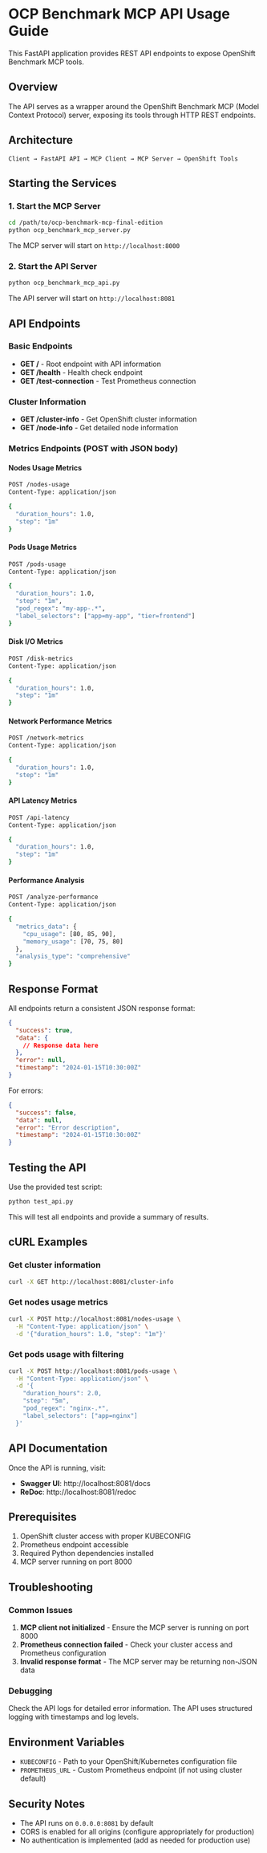 # OCP Benchmark MCP API Usage Guide

This FastAPI application provides REST API endpoints to expose OpenShift Benchmark MCP tools.

## Overview

The API serves as a wrapper around the OpenShift Benchmark MCP (Model Context Protocol) server, exposing its tools through HTTP REST endpoints.

## Architecture

```
Client → FastAPI API → MCP Client → MCP Server → OpenShift Tools
```

## Starting the Services

### 1. Start the MCP Server
```bash
cd /path/to/ocp-benchmark-mcp-final-edition
python ocp_benchmark_mcp_server.py
```
The MCP server will start on `http://localhost:8000`

### 2. Start the API Server
```bash
python ocp_benchmark_mcp_api.py
```
The API server will start on `http://localhost:8081`

## API Endpoints

### Basic Endpoints

- **GET /** - Root endpoint with API information
- **GET /health** - Health check endpoint
- **GET /test-connection** - Test Prometheus connection

### Cluster Information

- **GET /cluster-info** - Get OpenShift cluster information
- **GET /node-info** - Get detailed node information

### Metrics Endpoints (POST with JSON body)

#### Nodes Usage Metrics
```bash
POST /nodes-usage
Content-Type: application/json

{
  "duration_hours": 1.0,
  "step": "1m"
}
```

#### Pods Usage Metrics
```bash
POST /pods-usage
Content-Type: application/json

{
  "duration_hours": 1.0,
  "step": "1m",
  "pod_regex": "my-app-.*",
  "label_selectors": ["app=my-app", "tier=frontend"]
}
```

#### Disk I/O Metrics
```bash
POST /disk-metrics
Content-Type: application/json

{
  "duration_hours": 1.0,
  "step": "1m"
}
```

#### Network Performance Metrics
```bash
POST /network-metrics
Content-Type: application/json

{
  "duration_hours": 1.0,
  "step": "1m"
}
```

#### API Latency Metrics
```bash
POST /api-latency
Content-Type: application/json

{
  "duration_hours": 1.0,
  "step": "1m"
}
```

#### Performance Analysis
```bash
POST /analyze-performance
Content-Type: application/json

{
  "metrics_data": {
    "cpu_usage": [80, 85, 90],
    "memory_usage": [70, 75, 80]
  },
  "analysis_type": "comprehensive"
}
```

## Response Format

All endpoints return a consistent JSON response format:

```json
{
  "success": true,
  "data": {
    // Response data here
  },
  "error": null,
  "timestamp": "2024-01-15T10:30:00Z"
}
```

For errors:
```json
{
  "success": false,
  "data": null,
  "error": "Error description",
  "timestamp": "2024-01-15T10:30:00Z"
}
```

## Testing the API

Use the provided test script:
```bash
python test_api.py
```

This will test all endpoints and provide a summary of results.

## cURL Examples

### Get cluster information
```bash
curl -X GET http://localhost:8081/cluster-info
```

### Get nodes usage metrics
```bash
curl -X POST http://localhost:8081/nodes-usage \
  -H "Content-Type: application/json" \
  -d '{"duration_hours": 1.0, "step": "1m"}'
```

### Get pods usage with filtering
```bash
curl -X POST http://localhost:8081/pods-usage \
  -H "Content-Type: application/json" \
  -d '{
    "duration_hours": 2.0,
    "step": "5m",
    "pod_regex": "nginx-.*",
    "label_selectors": ["app=nginx"]
  }'
```

## API Documentation

Once the API is running, visit:
- **Swagger UI**: http://localhost:8081/docs
- **ReDoc**: http://localhost:8081/redoc

## Prerequisites

1. OpenShift cluster access with proper KUBECONFIG
2. Prometheus endpoint accessible
3. Required Python dependencies installed
4. MCP server running on port 8000

## Troubleshooting

### Common Issues

1. **MCP client not initialized** - Ensure the MCP server is running on port 8000
2. **Prometheus connection failed** - Check your cluster access and Prometheus configuration
3. **Invalid response format** - The MCP server may be returning non-JSON data

### Debugging

Check the API logs for detailed error information. The API uses structured logging with timestamps and log levels.

## Environment Variables

- `KUBECONFIG` - Path to your OpenShift/Kubernetes configuration file
- `PROMETHEUS_URL` - Custom Prometheus endpoint (if not using cluster default)

## Security Notes

- The API runs on `0.0.0.0:8081` by default
- CORS is enabled for all origins (configure appropriately for production)
- No authentication is implemented (add as needed for production use)
